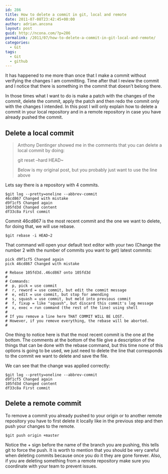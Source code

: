```yaml
---
id: 286
title: How to delete a commit in git, local and remote
date: 2011-07-08T23:42:45+00:00
author: adrian.ancona
layout: post
guid: http://ncona.com/?p=286
permalink: /2011/07/how-to-delete-a-commit-in-git-local-and-remote/
categories:
  - Git
tags:
  - Git
  - github
---
```

It has happened to me more than once that I make a commit without verifying the changes I am committing. Time after that I review the commit and I notice that there is something in the commit that doesn&#8217;t belong there.

In those times what I want to do is make a patch with the changes of the commit, delete the commit, apply the patch and then redo the commit only with the changes I intended. In this post I will only explain how to delete a commit in your local repository and in a remote repository in case you have already pushed the commit.

<!--more-->

## Delete a local commit

> Anthony Dentinger showed me in the comments that you can delete a local commit by doing:
> 
> git reset &#8211;hard HEAD~
> 
> Below is my original post, but you probably just want to use the line above

Lets say there is a repository with 4 commits.

```
$git log --pretty=oneline --abbrev-commit
46cd867 Changed with mistake
d9f1cf5 Changed again
105fd3d Changed content
df33c8a First commit
```

Commit 46cd867 is the most recent commit and the one we want to delete, for doing that, we will use rebase.

```
$git rebase -i HEAD~2
```

That command will open your default text editor with your two (Change the number 2 with the number of commits you want to get) latest commits:

```
pick d9f1cf5 Changed again
pick 46cd867 Changed with mistake

# Rebase 105fd3d..46cd867 onto 105fd3d
#
# Commands:
#  p, pick = use commit
#  r, reword = use commit, but edit the commit message
#  e, edit = use commit, but stop for amending
#  s, squash = use commit, but meld into previous commit
#  f, fixup = like "squash", but discard this commit's log message
#  x, exec = run command (the rest of the line) using shell
#
# If you remove a line here THAT COMMIT WILL BE LOST.
# However, if you remove everything, the rebase will be aborted.
#
```

One thing to notice here is that the most recent commit is the one at the bottom. The comments at the bottom of the file give a description of the things that can be done with the rebase command, but this time none of this options is going to be used, we just need to delete the line that corresponds to the commit we want to delete and save the file.

We can see that the change was applied correctly:

```
$git log --pretty=oneline --abbrev-commit
d9f1cf5 Changed again
105fd3d Changed content
df33c8a First commit
```

## Delete a remote commit

To remove a commit you already pushed to your origin or to another remote repository you have to first delete it locally like in the previous step and then push your changes to the remote.

```
$git push origin +master
```

Notice the + sign before the name of the branch you are pushing, this tells git to force the push. It is worth to mention that you should be very careful when deleting commits because once you do it they are gone forever. Also, if you are deleting something from a remote repository make sure you coordinate with your team to prevent issues.